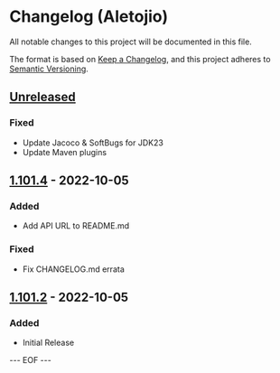 # Changelog (Aletojio)
All notable changes to this project will be documented in this file.

The format is based on [Keep a Changelog](https://keepachangelog.com/en/1.0.0/),
and this project adheres to [Semantic Versioning](https://semver.org/spec/v2.0.0.html).


## [Unreleased]

### Fixed
- Update Jacoco & SoftBugs for JDK23
- Update Maven plugins


## [1.101.4] - 2022-10-05

### Added
- Add API URL to README.md

### Fixed
- Fix CHANGELOG.md errata


## [1.101.2] - 2022-10-05

### Added
- Initial Release


[Unreleased]: https://github.com/olyutorskii/Aletojio/compare/v1.101.4...HEAD
[1.101.4]: https://github.com/olyutorskii/Aletojio/releases/tag/v1.101.4
[1.101.2]: https://github.com/olyutorskii/Aletojio/releases/tag/v1.101.2


--- EOF ---
